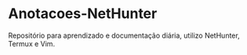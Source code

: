 # Anotacoes-NetHunter
Repositório para aprendizado e documentação diária, utilizo NetHunter, Termux e Vim.

